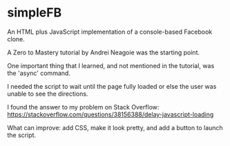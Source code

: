 # simpleFB

An HTML plus JavaScript implementation of a console-based Facebook clone.

A Zero to Mastery tutorial by Andrei Neagoie was the starting point.

One important thing that I learned, and not mentioned in the tutorial, was the 'async' command.

I needed the script to wait until the page fully loaded or else the user was unable to see the directions.

I found the answer to my problem on Stack Overflow: https://stackoverflow.com/questions/38156388/delay-javascript-loading

What can improve: add CSS, make it look pretty, and add a button to launch the script.
